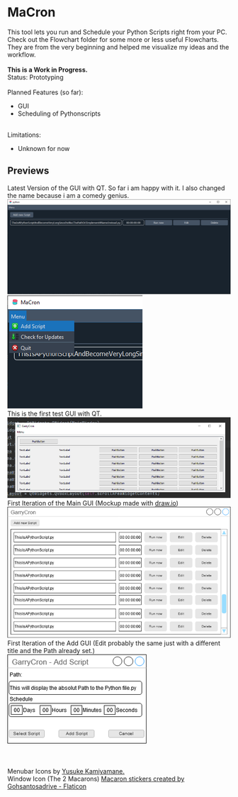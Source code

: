 # MaCron
This tool lets you run and Schedule your Python Scripts right from your PC.
<br>
Check out the Flowchart folder for some more or less useful Flowcharts. They are from the very beginning and helped me visualize my ideas and the workflow.
<br>
<br>
__This is a Work in Progress.__
<br>
Status: Prototyping
<br>
<br>
Planned Features (so far):
- GUI
- Scheduling of Pythonscripts
<br><br>

Limitations:
- Unknown for now

## Previews
Latest Version of the GUI with QT. So far i am happy with it. I also changed the name because i am a comedy genius.
<br>
![Another GUI Preview with QT](GUI-Sketch/QT-Preview-2.PNG)
![Menubar Preview with Icons](GUI-Sketch/Qt-Preview3.png)
<br>
This is the first test GUI with QT.
<br>
![First QT GUI Preview](GUI-Sketch/QT-preview.PNG)
<br>
First Iteration of the Main GUI (Mockup made with [draw.io](http://www.draw.io))
<br>
![First Main GUI Iteration](GUI-Sketch/GarryCron.drawio.png)
<br>
First Iteration of the Add GUI (Edit probably the same just with a different title and the Path already set.)
<br>
![First ADD GUI Iteration](GUI-Sketch/GarryCronAdd.drawio.png)
<br><br><br><br>
Menubar Icons by [Yusuke Kamiyamane.](https://p.yusukekamiyamane.com/)
<br>
Window Icon (The 2 Macarons) [Macaron stickers created by Gohsantosadrive - Flaticon](https://www.flaticon.com/free-stickers/macaron)</a>

